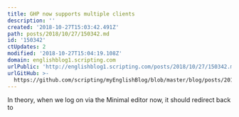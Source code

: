 ```yaml
---
title: GHP now supports multiple clients
description: ''
created: '2018-10-27T15:03:42.491Z'
path: posts/2018/10/27/150342.md
id: '150342'
ctUpdates: 2
modified: '2018-10-27T15:04:19.108Z'
domain: englishblog1.scripting.com
urlPublic: 'http://englishblog1.scripting.com/posts/2018/10/27/150342.md'
urlGitHub: >-
  https://github.com/scripting/myEnglishBlog/blob/master/blog/posts/2018/10/27/150342.md
---
```

In theory, when we log on via the Minimal editor now, it should redirect back to